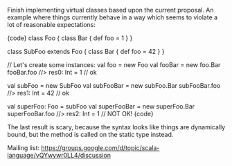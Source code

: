 Finish implementing virtual classes based upon the current proposal.
An example where things currently behave in a way which seems to violate a lot of reasonable expectations:

{code}
  class Foo {
    class Bar {
      def foo = 1
    }
  }
 
  class SubFoo extends Foo {
    class Bar {
      def foo = 42
    }
  }

// Let's create some instances:
  val foo = new Foo
  val fooBar = new foo.Bar
  fooBar.foo                                      //> res0: Int = 1
  // ok

  val subFoo = new SubFoo
  val subFooBar = new subFoo.Bar
  subFooBar.foo                                   //> res1: Int = 42
  // ok

  val superFoo: Foo = subFoo
  val superFooBar = new superFoo.Bar
  superFooBar.foo                                 //> res2: Int = 1
  // NOT OK!
{code}

The last result is scary, because the syntax looks like things are dynamically bound, but the method is called on the static type instead.

Mailing list: https://groups.google.com/d/topic/scala-language/vQYwywr0LL4/discussion
